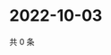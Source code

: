 # 2022-10-03

共 0 条

<!-- BEGIN WEIBO -->
<!-- 最后更新时间 Mon Oct 03 2022 12:52:37 GMT+0800 (China Standard Time) -->

<!-- END WEIBO -->
